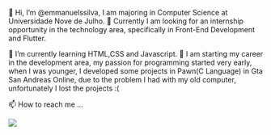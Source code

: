👋 Hi, I’m @emmanuelssilva, I am majoring in Computer Science at Universidade Nove de Julho. 👀 Currently I am looking for an internship opportunity in the technology area, 
specifically in Front-End Development and Flutter.

🌱 I’m currently learning HTML,CSS and Javascript. 💞️ I am starting my career in the development area, my passion for programming started very early, when I was younger, 
I developed some projects in Pawn(C Language) in Gta San Andreas Online, due to the problem I had with my old computer, unfortunately I lost the projects :( 

📫 How to reach me ...

<a href="https://www.linkedin.com/in/emmanuelroberto" alt="Linkedin">
<img src="https://img.shields.io/badge/-Linkedin-0e76a8?style=flat-square&logo=Linkedin&logoColor=white&link=https://www.linkedin.com/in/emmanuelroberto" /></a>

<!---
emmanuelssilva/emmanuelssilva is a ✨ special ✨ repository because its `README.md` (this file) appears on your GitHub profile.
You can click the Preview link to take a look at your changes.
--->
